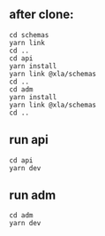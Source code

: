 ## after clone:
```
cd schemas
yarn link
cd ..
cd api
yarn install
yarn link @xla/schemas
cd ..
cd adm
yarn install
yarn link @xla/schemas
cd ..
```

## run api
```
cd api
yarn dev
```

## run adm
```
cd adm
yarn dev
```
